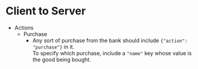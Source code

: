
# Client to Server

- Actions
    - Purchase
        - Any sort of purchase from the bank should include `{"action": "purchase"}` in it.  
            To specify which purchase, include a `"name"` key whose value is the good being bought. 
